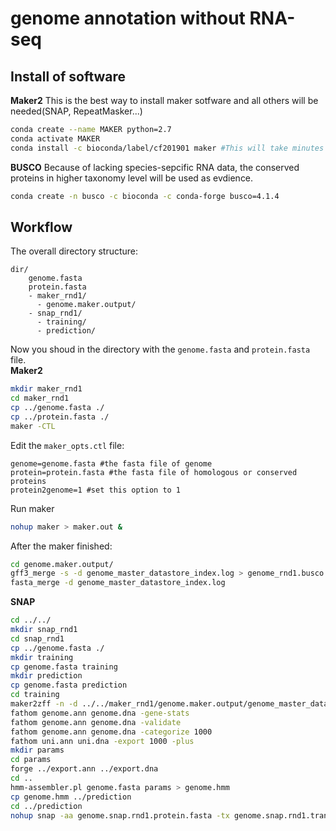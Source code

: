 # genome annotation without RNA-seq
## Install of software
**Maker2**
This is the best way to install maker sotfware and all others will be needed(SNAP, RepeatMasker...)
``` bash
conda create --name MAKER python=2.7
conda activate MAKER
conda install -c bioconda/label/cf201901 maker #This will take minutes to hours depend on your web connection.
```
**BUSCO**
Because of lacking species-sepcific RNA data, the conserved proteins in higher taxonomy level will be used as evdience.
``` bash
conda create -n busco -c bioconda -c conda-forge busco=4.1.4
```

## Workflow
The overall directory structure:
```
dir/
    genome.fasta
    protein.fasta
    - maker_rnd1/
      - genome.maker.output/
    - snap_rnd1/
      - training/
      - prediction/
```
Now you shoud in the directory with the `genome.fasta` and `protein.fasta` file.  
**Maker2**
``` bash
mkdir maker_rnd1
cd maker_rnd1
cp ../genome.fasta ./
cp ../protein.fasta ./
maker -CTL
```
Edit the `maker_opts.ctl` file:
```
genome=genome.fasta #the fasta file of genome
protein=protein.fasta #the fasta file of homologous or conserved proteins
protein2genome=1 #set this option to 1
```
Run maker
``` bash
nohup maker > maker.out &
```
After the maker finished:
``` bash
cd genome.maker.output/
gff3_merge -s -d genome_master_datastore_index.log > genome_rnd1.busco.maker.gff
fasta_merge -d genome_master_datastore_index.log
```
**SNAP**
``` bash
cd ../../
mkdir snap_rnd1
cd snap_rnd1
cp ../genome.fasta ./
mkdir training
cp genome.fasta training
mkdir prediction
cp genome.fasta prediction
cd training
maker2zff -n -d ../../maker_rnd1/genome.maker.output/genome_master_datastore_index.log
fathom genome.ann genome.dna -gene-stats 
fathom genome.ann genome.dna -validate
fathom genome.ann genome.dna -categorize 1000
fathom uni.ann uni.dna -export 1000 -plus
mkdir params
cd params
forge ../export.ann ../export.dna
cd ..
hmm-assembler.pl genome.fasta params > genome.hmm
cp genome.hmm ../prediction
cd ../prediction
nohup snap -aa genome.snap.rnd1.protein.fasta -tx genome.snap.rnd1.transcripts.fasta -name snap Am_genome.hmm genome.fasta -gff > genome.snap.rnd1.gff &
```
